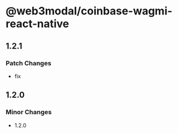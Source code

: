 # @web3modal/coinbase-wagmi-react-native

## 1.2.1

### Patch Changes

- fix

## 1.2.0

### Minor Changes

- 1.2.0

